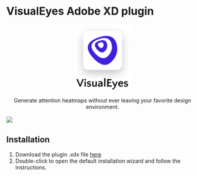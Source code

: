 # VisualEyes Adobe XD plugin

<div align="center">
  <img width="150px" src="./assets/logo.png"/>
</div>
<br/>
<div align="center">
  Generate attention heatmaps without ever leaving your favorite design environment.
</div>
<br/>
<img src="./assets/demo.gif"/>

## Installation

1. Download the plugin .xdx file [here](https://github.com/loceye/adobe-xd-visualeyes/raw/master/plugin/visualeyes.xdx)
2. Double-click to open the default installation wizard and follow the instructions.
